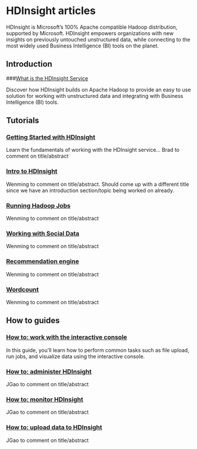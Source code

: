 <properties linkid="hdinsight-landing" urlDisplayName="HDInsight Service" pageTitle="HDInsight Service" metaKeywords="SQL databases Windows Auzure, SQL databases Azure, SQL Azure, SQL Server Azure" metaDescription="Find topics about using SQL Databases in Windows Azure." metaCanonical="" disqusComments="0" umbracoNaviHide="0" />


# HDInsight articles

HDInsight is Microsoft’s 100% Apache compatible Hadoop distribution, supported by Microsoft. HDInsight empowers organizations with new insights on previously untouched unstructured data, while connecting to the most widely used Business Intelligence (BI) tools on the planet.

## Introduction

###[What is the HDInsight Service](./introduction-hdinsight/)

Discover how HDInsight builds on Apache Hadoop to provide an easy to use solution for working with unstructured data and integrating with Business Intelligence (BI) tools.

## Tutorials
### [Getting Started with HDInsight](./getting-started-hdinsight/)
Learn the fundamentals of working with the HDInsight service...
Brad to comment on title/abstract

### [Intro to HDInsight]()
Wenming to comment on title/abstract. Should come up with a different title since we have an introduction section/topic being worked on already.

### [Running Hadoop Jobs](./running-jobs-hdinsight/)
Wenming to comment on title/abstract

### [Working with Social Data](./social-data-hdinsight/)
Wenming to comment on title/abstract

### [Recommendation engine](./recommendation-engine-hdinsight/)
Wenming to comment on title/abstract

### [Wordcount](./wordcount-hdinsight/)
Wenming to comment on title/abstract

## How to guides
### [How to: work with the interactive console](./howto-console-hdinsight/)
In this guide, you'll learn how to perform common tasks such as file upload, run jobs, and visualize data using the interactive console.

### [How to: administer HDInsight](./howto-admin-hdinsight/)
JGao to comment on title/abstract

### [How to: monitor HDInsight](./howto-monitor-hdinsight/)
JGao to comment on title/abstract

### [How to: upload data to HDInsight](./howto-upload-hdinsight)
JGao to comment on title/abstract